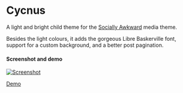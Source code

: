 # Cycnus

A light and bright child theme for the [Socially Awkward](http://wordpress.org/themes/socially-awkward) media theme.
 
Besides the light colours, it adds the gorgeous Libre Baskerville font, support for a custom background, and a better post pagination.

#### Screenshot and demo

[![Screenshot](https://raw.github.com/jayj/cycnus/master/screenshot.png)](http://wpthemes.jayj.dk/cycnus)

[Demo](http://wpthemes.jayj.dk/cycnus)